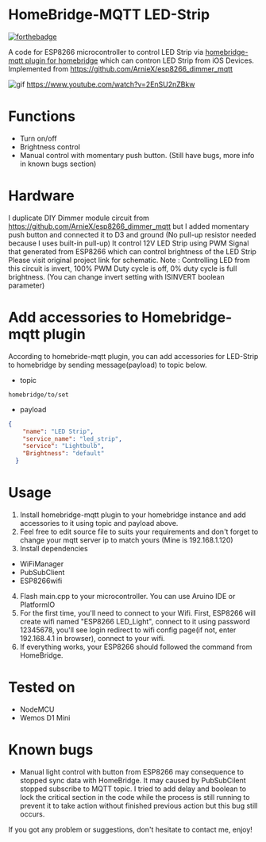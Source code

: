 

# HomeBridge-MQTT LED-Strip

[![forthebadge](https://forthebadge.com/images/badges/built-with-love.svg)](https://forthebadge.com)

A code for ESP8266 microcontroller to control LED Strip via [homebridge-mqtt plugin for homebridge](https://github.com/cflurin/homebridge-mqtt) which can contron LED Strip from iOS Devices.
Implemented from https://github.com/ArnieX/esp8266_dimmer_mqtt

![gif](images/videotogif_2018.06.09_21.57.40.gif?raw=true)
https://www.youtube.com/watch?v=2EnSU2nZBkw

# Functions
 - Turn on/off
 - Brightness control 
 - Manual control with momentary push button. (Still have bugs, more info in known bugs section)

# Hardware
I duplicate DIY Dimmer module circuit from https://github.com/ArnieX/esp8266_dimmer_mqtt but I added momentary push button and connected it to D3 and ground (No pull-up resistor needed because I uses built-in pull-up)
It control 12V LED Strip using PWM Signal that generated from ESP8266 which can control brightness of the LED Strip
Please visit original project link for schematic.
Note : Controlling LED from this circuit is invert, 100% PWM Duty cycle is off, 0% duty cycle is full brightness. (You can change invert setting with ISINVERT boolean parameter)

# Add accessories to Homebridge-mqtt plugin
According to homebride-mqtt plugin, you can add accessories for LED-Strip to homebridge by sending message(payload) to topic below.

 * topic
```url
homebridge/to/set
```

 * payload
```json
{
    "name": "LED Strip",
    "service_name": "led_strip",
    "service": "Lightbulb",
    "Brightness": "default"
  }
```

# Usage
 1. Install homebridge-mqtt plugin to your homebridge instance and add accessories to it using topic and payload above.
 2. Feel free to edit source file to suits your requirements and don't forget to change your mqtt server ip to match yours (Mine is 192.168.1.120)
 3. Install dependencies
  - WiFiManager
  - PubSubClient
  - ESP8266wifi
 4. Flash main.cpp to your microcontroller. You can use Aruino IDE or PlatformIO
 5. For the first time, you'll need to connect to your Wifi. First, ESP8266 will create wifi named "ESP8266 LED_Light", connect to it using password 12345678, you'll see login redirect to wifi config page(if not, enter 192.168.4.1 in browser), connect to your wifi.
 6. If everything works, your ESP8266 should followed the command from HomeBridge.


# Tested on
* NodeMCU
* Wemos D1 Mini

# Known bugs
 - Manual light control with button from ESP8266 may consequence to stopped sync data with HomeBridge. It may caused by PubSubCilent stopped subscribe to MQTT topic. I tried to add delay and boolean to lock the critical section in the code while the process is still running to prevent it to take action without finished previous action but this bug still occurs.


If you got any problem or suggestions, don't hesitate to contact me, enjoy!


